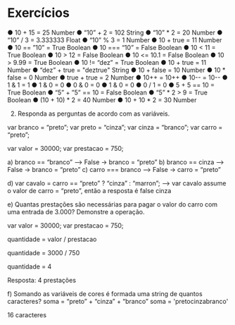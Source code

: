 # Exercícios

● 10 + 15 = 25 Number
● “10” + 2 = 102 String
● “10” * 2 = 20 Number
● “10” / 3 = 3.333333 Float
● “10” % 3 = 1 Number
● 10 + true = 11 Number
● 10 == ”10” = True Boolean
● 10 === “10” = False Boolean
● 10 < 11 = True Boolean
● 10 > 12 = False Boolean
● 10 <= 10.1 = False Boolean
● 10 > 9.99 = True Boolean
● 10 != “dez” = True Boolean
● 10 + true = 11 Number
● “dez” + true = "deztrue" String
● 10 + false = 10 Number
● 10 * false = 0 Number
● true + true = 2 Number
● 10++ = 10++
● 10-- = 10--
● 1 & 1 = 1 
● 1 & 0 = 0
● 0 & 0 = 0
● 1 & 0 = 0
● 0 / 1 = 0
● 5 + 5 == 10 =  True Boolean
● “5” + ”5” == 10 = False Boolean
● “5” * 2 > 9 = True Boolean
● (10 + 10) * 2 = 40 Number
● 10 + 10 * 2 = 30 Number


2. Responda as perguntas de acordo com as variáveis.

var branco = “preto”;
var preto = “cinza”;
var cinza = “branco”;
var carro = “preto”;


var valor = 30000;
var prestacao = 750;

a) branco == “branco” -->  False -> branco = “preto”
b) branco == cinza -->  False -> branco = “preto”
c) carro === branco  --> False -> carro = “preto”

d) var cavalo = carro == “preto” ? “cinza” : “marron”; --> var cavalo assume o valor de carro = “preto”, então a resposta é false cinza

e) Quantas prestações são necessárias para pagar o valor do carro com uma entrada
de 3.000? Demonstre a operação.

var valor = 30000;
var prestacao = 750;

quantidade = valor / prestacao

quantidade = 3000 / 750 

quantidade = 4 

Resposta: 4 prestações


f) Somando as variáveis de cores é formada uma string de quantos caracteres?
soma = “preto” + “cinza” + “branco”
soma = 'pretocinzabranco'

16 caracteres

